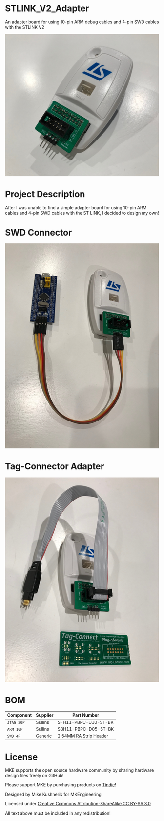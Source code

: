 # STLINK_V2_Adapter
An adapter board for using 10-pin ARM debug cables and 4-pin SWD cables with the STLINK V2

![PCB](Images/adapter_iso.jpg)

# Project Description

After I was unable to find a simple adapter board for using 10-pin ARM cables and 4-pin SWD cables with the ST LINK, I decided to design my own!

# SWD Connector

![SWD](Images/bluepill_iso.jpg)

# Tag-Connector Adapter

![Tag-Connect](Images/tag_connect_iso.jpg)

# BOM

| Component | Supplier | Part Number |
| --- | --- | --- |
| `JTAG 20P` | Sullins | SFH11-PBPC-D10-ST-BK |
| `ARM 10P` | Sullins | SBH11-PBPC-D05-ST-BK |
| `SWD 4P` | Generic | 2.54MM RA Strip Header |

# License

MKE supports the open source hardware community by sharing hardware design files freely on GitHub!

Please support MKE by purchasing products on [Tindie](https://www.tindie.com/stores/mkengineering/)!

Designed by Mike Kushnerik for MKEngineering

Licensed under [Creative Commons Attribution-ShareAlike CC BY-SA 3.0](http://creativecommons.org/licenses/by-sa/3.0/)

All text above must be included in any redistribution!
